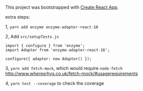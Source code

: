 This project was bootstrapped with [Create React App](https://github.com/facebook/create-react-app).

extra steps:

1, `yarn add enzyme enzyme-adapter-react-16`

2, Add `src/setupTests.js`
```
import { configure } from 'enzyme';
import Adapter from 'enzyme-adapter-react-16';

configure({ adapter: new Adapter() });
```

3, `yarn add fetch-mock`, which would require `node-fetch`
http://www.wheresrhys.co.uk/fetch-mock/#usagerequirements

4, `yarn test --coverage` to check the coverage
